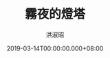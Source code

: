---
issue: 317
title: 霧夜的燈塔
author: 洪淑昭
date: 2019-03-14T00:00:00.000+08:00
topic: 人物
difficulty: 1
wikidata: Q98095751
wikidata_link: https://www.wikidata.org/wiki/Q98095751
---
